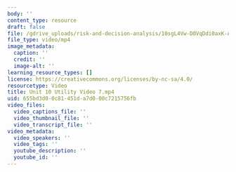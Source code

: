 ```yaml
---
body: ''
content_type: resource
draft: false
file: /gdrive_uploads/risk-and-decision-analysis/10sgL4Vw-D0VqDdi0axK-AiWfq3mdECNR/unit-10-utility-video-7.mp4
file_type: video/mp4
image_metadata:
  caption: ''
  credit: ''
  image-alt: ''
learning_resource_types: []
license: https://creativecommons.org/licenses/by-nc-sa/4.0/
resourcetype: Video
title: Unit 10 Utility Video 7.mp4
uid: 655bd3d0-0c81-451d-a7d0-00c7215756fb
video_files:
  video_captions_file: ''
  video_thumbnail_file: ''
  video_transcript_file: ''
video_metadata:
  video_speakers: ''
  video_tags: ''
  youtube_description: ''
  youtube_id: ''
---
```

